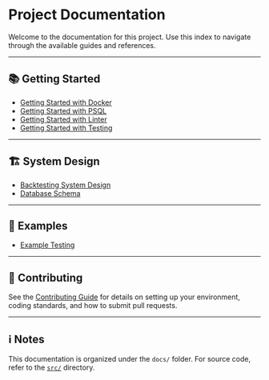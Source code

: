 # Project Documentation

Welcome to the documentation for this project. Use this index to navigate through the available guides and references.

---

## 📚 Getting Started

* [Getting Started with Docker](getting_started_docker.md)
* [Getting Started with PSQL](getting_started_PSQL.md)
* [Getting Started with Linter](getting_started_linter.txt)
* [Getting Started with Testing](getting_started_testing.txt)

---

## 🏗️ System Design

* [Backtesting System Design](backtesting_system_design.md)
* [Database Schema](schema.md)

---

## 🧪 Examples

* [Example Testing](../Example_Testing)

---

## 🤝 Contributing

See the [Contributing Guide](CONTRIBUTING.md) for details on setting up your environment, coding standards, and how to submit pull requests.

---

## ℹ️ Notes

This documentation is organized under the `docs/` folder. For source code, refer to the [`src/`](../src) directory.
